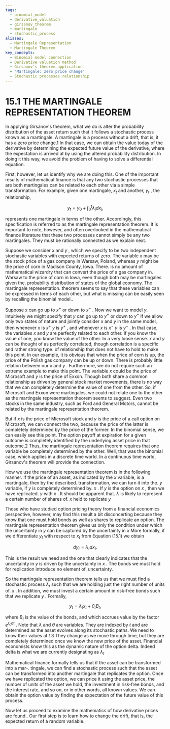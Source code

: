 ```yaml
---
tags:
  - binomial_model
  - derivative_valuation
  - girsanov_theorem
  - martingale
  - stochastic_process
aliases:
  - Martingale Representation
  - Martingale Theorem
key_concepts:
  - Binomial model connection
  - Derivative valuation method
  - Girsanov's theorem application
  - 'Martingale: zero price change'
  - Stochastic processes relationship
---
```


# 15.1 THE MARTINGALE REPRESENTATION THEOREM

In applying Girsanov's theorem, what we do is alter the probability distribution of the asset return such that it follows a stochastic process known as a martingale. A martingale is a process without a drift, that is, it has a zero price change.1 In that case, we can obtain the value today of the derivative by determining the expected future value of the derivative, where the expectation is arrived at by using the altered probability distribution. In doing it this way, we avoid the problem of having to solve a differential equation.

First, however, let us identify why we are doing this. One of the important results of mathematical finance is that any two stochastic processes that are both martingales can be related to each other via a simple transformation. For example, given one martingale, $x_{t}$ and another, $y_{t}$ , the relationship,

$$
y_{t}=y_{0}+\int_{0}^{t}\lambda_{j}d x_{j},
$$

represents one martingale in terms of the other. Accordingly, this specification is referred to as the martingale representation theorem. It is important to note, however, and often overlooked in the mathematical finance literature that these two processes cannot simply be any two martingales. They must be rationally connected as we explain next.

Suppose we consider $x$ and $y$ , which we specify to be two independent stochastic variables with expected returns of zero. The variable $x$ may be the stock price of a gas company in Warsaw, Poland, whereas $y$ might be the price of corn in Madison County, Iowa. There. is no amount of mathematical wizardry that can convert the price of a gas company in. Warsaw to the price of corn in Iowa, even though both may be martingales given the. probability distribution of states of the global economy. The martingale representation. theorem seems to say that these variables can be expressed in terms of each other, but what is missing can be easily seen by recalling the binomial model..

Suppose $x$ can go up to $x^{+}$ or down to $x^{-}$ . Now we want to model $y.$ Intuitively we might specify that $y$ can go up to $y^{+}$ or down to $y^{-}$ If we allow only two states of nature and jointly consider $x$ and $y$ in the same model, then whenever $x$ is $x^{+}$ $y$ is $y^{+}$ , and whenever $x$ is $x^{-}$ $y$ is $y^{-}$ . In that case, the variables $x$ and $y$ are perfectly related to each other. If you know the value of one, you know the value of the other. In a very loose sense. $x$ and $y$ can be thought of as perfectly correlated, though correlation is a specific and rather strong type. of relationship that does not have to hold to make this point. In our example, it is obvious that when the price of corn is up, the price of the Polish gas company can be up or down. There is probably little relation between our $x$ and $y$ . Furthermore, we do not require such an extreme example to make this point. The variable $x$ could be the price of Microsoft and $y$ is the price of Exxon. Though both share a common relationship as driven by general stock market movements, there is no way that we can completely determine the value of one from the other. So, if Microsoft and Exxon were martingales, we could not relate one to the other as the martingale representation theorem seems to suggest. Even two stocks in the same industry, such as Ford and General Motors, cannot be related by the martingale representation theorem.

But if $x$ is the price of Microsoft stock and $y$ is the price of a call option on Microsoft, we can connect the two, because the price of the latter is completely determined by the price of the former. In the binomial sense, we can easily see this point. The option payoff at expiration for a given outcome is completely identified by the underlying asset price in that outcome.2 Thus, the martingale representation theorem requires that one variable be completely determined by the other. Well, that was the binomial case, which applies in a discrete time world. In a continuous time world, Girsanov's theorem will provide the connection.

How we use the martingale representation theorem is in the following manner. If the price of an asset, as indicated by the $x$ variable, is a martingale, then by the described. transformation, we can turn it into the. $y$ variable, if $y$ is completely determined by. $x$ . If $y$ is the option on $x$ , then we have replicated. $y$ with $x$ . It should be apparent that. $\lambda$ is likely to represent a certain number of shares of. $x$ held to replicate $y$

Those who have studied option pricing theory from a financial economics perspective, however, may find this result a bit disconcerting because they know that one must hold bonds as well as shares to replicate an option. The martingale representation theorem gives us only the condition under which the uncertainty in $y$ can be captured by the uncertainty in $x$ More formally, if we differentiate $y_{t}$ with respect to $x_{t}$ from Equation (15.1) we obtain

$$
d y_{t}=\lambda_{t}d x_{t}.
$$

This is the result we need and the one that clearly indicates that the uncertainty in $y$ is driven by the uncertainty in $x$ . The bonds we must hold for replication introduce no element of. uncertainty.

So the martingale representation theorem tells us that we must find a stochastic process $\lambda_{t}$ such that we are holding just the right number of units of. $x$ . In addition, we must invest a certain amount in risk-free bonds such that we replicate $y$ . Formally,

$$
y_{t}=\lambda_{t}x_{t}+\theta_{t}B_{t},
$$

where $B_{t}$ is the value of the bonds, and which accrues value by the factor $e^{r_{c}d t}$ . Note that $\lambda$ and $\theta$ are variables. They are indexed by $t$ and are determined as the asset evolves along its stochastic paths. We need to know their values at $t$ 3 They change as we move through time, but they are completely determined once we know the new price of the asset. Financial economists know this as the dynamic nature of the option delta. Indeed delta is what we are currently designating as $\lambda_{t}$

Mathematical finance formally tells us that if the asset can be transformed into a mar-. tingale, we can find a stochastic process such that the asset can be transformed into another martingale that replicates the option. Once we have replicated the option, we can price it using the asset price, the number of units of the asset we hold, the investment in risk-free bonds, and the interest rate, and so on, or in other words, all known values. We can obtain the option value by finding the expectation of the future value of this process.

Now let us proceed to examine the mathematics of how derivative prices are found.. Our first step is to learn how to change the drift, that is, the expected return of a random variable.
